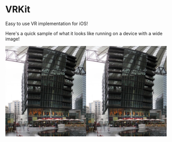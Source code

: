 # VRKit
Easy to use VR implementation for iOS!

Here's a quick sample of what it looks like running on a device with a wide image!

![alt tag](https://raw.githubusercontent.com/grago1999/VRKit/master/vrsample.jpg)
